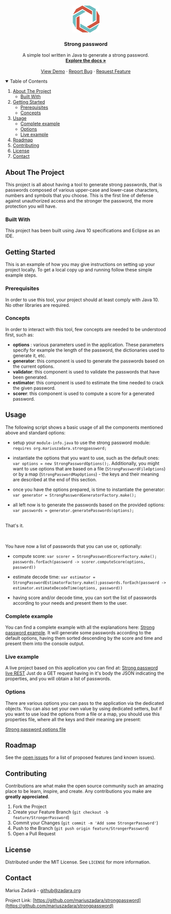 <br />
<p align="center">
  <a href="https://github.com/mariuszadara/strongpassword">
    <img src="logo.png" alt="Logo" width="85px" height="85px">
  </a>

  <h3 align="center">Strong password</h3>

  <p align="center">
    A simple tool written in Java to generate a strong password.
    <br />
    <a href="https://github.com/mariuszadara/strongpassword"><strong>Explore the docs »</strong></a>
    <br />
    <br />
    <a href="https://github.com/mariuszadara/strongpassword">View Demo</a>
    ·
    <a href="https://github.com/mariuszadara/strongpassword/issues">Report Bug</a>
    ·
    <a href="https://github.com/mariuszadara/strongpassword/issues">Request Feature</a>
  </p>
</p>



<details open="open">
  <summary>Table of Contents</summary>
  <ol>
    <li>
      <a href="#about-the-project">About The Project</a>
      <ul>
        <li><a href="#built-with">Built With</a></li>
      </ul>
    </li>
    <li>
      <a href="#getting-started">Getting Started</a>
      <ul>
        <li><a href="#prerequisites">Prerequisites</a></li>
        <li><a href="#concepts">Concepts</a></li>
      </ul>
    </li>
    <li>
  		<a href="#usage">Usage</a>
    	<ul>
        	<li><a href="#prerequisites">Complete example</a></li>
        	<li><a href="#concepts">Options</a></li>
			<li><a href="#liveexample">Live example</a></li>
      </ul>
    </li>
    <li><a href="#roadmap">Roadmap</a></li>
    <li><a href="#contributing">Contributing</a></li>
    <li><a href="#license">License</a></li>
    <li><a href="#contact">Contact</a></li>
  </ol>
</details>


## About The Project

This project is all about having a tool to generate strong passwords, that is passwords composed of various upper-case and lower-case characters, numbers and symbols that you choose.
This is the first line of defense against unauthorized access and the stronger the password, the more protection you will have. 



### Built With

This project has been built using Java 10 specifications and Eclipse as an IDE.



## Getting Started

This is an example of how you may give instructions on setting up your project locally.
To get a local copy up and running follow these simple example steps.


### Prerequisites

In order to use this tool, your project should at least comply with Java 10.
No other libraries are required.



### Concepts

In order to interact with this tool, few concepts are needed to be understood first, such as:

- **options** : various parameters used in the application. These parameters specify for example the length of the password, the dictionaries used to generate it, etc. 
- **generator**: this component is used to generate the passwords based on the current options.
- **validator**: this component is used to validate the passwords that have been generated.
- **estimator**: this component is used to estimate the time needed to crack the given password. 
- **scorer**: this component is used to compute a score for a generated password. 
 
 

## Usage

The following script shows a basic usage of all the components mentioned above and standard options:

- setup your `module-info.java` to use the strong password module: `requires org.mariuszadara.strongpassword;`

- instantiate the options that you want to use, such as the default ones: `var options = new StrongPasswordOptions();`. 
Additionally, you might want to use options that are based on a file (`StrongPasswordFileOptions`) or by a map (`StrongPasswordMapOptions`) - 
the keys and their meaning are described at the end of this section.

- once you have the options prepared, is time to instantiate the generator: `var generator = StrongPasswordGeneratorFactory.make();`

- all left now is to generate the passwords based on the provided options: `var passwords = generator.generatePasswords(options);`

<br/>
That's it. 

<br/><br/>
You have now a list of passwords that you can use or, optionally: 

- compute score: `var scorer = StrongPasswordScorerFactory.make(); passwords.forEach(password -> scorer.computeScore(options, password))`

- estimate decode time: `var estimator = StrongPasswordEstimatorFactory.make();passwords.forEach(password -> estimator.estimateDecodeTime(options, password))`

- having score and/or decode time, you can sort the list of passwords according to your needs and present them to the user. 



### Complete example

You can find a complete example with all the explanations here: [Strong password example](StrongPasswordExample.java).
It will generate some passwords according to the default options, having them sorted descending by the score and time and present them into the console output.
 


### Live example

A live project based on this application you can find at: [Strong password live REST](http://api.zadara.org/strongpassword/)
Just do a GET request having in it's body the JSON indicating the properties, and you will obtain a list of passwords.



### Options

There are various options you can pass to the application via the dedicated objects. You can also set your own value by using dedicated setters, 
but if you want to use load the options from a file or a map, you should use this properties file, where all the keys and their meaning are present:  

[Strong password options file](options.properties)



## Roadmap

See the [open issues](https://github.com/mariuszadara/strongpassword/issues) for a list of proposed features (and known issues).



## Contributing

Contributions are what make the open source community such an amazing place to be learn, inspire, and create. Any contributions you make are **greatly appreciated**.

1. Fork the Project
2. Create your Feature Branch (`git checkout -b feature/StrongerPassword`)
3. Commit your Changes (`git commit -m 'Add some StrongerPassword'`)
4. Push to the Branch (`git push origin feature/StrongerPassword`)
5. Open a Pull Request



## License

Distributed under the MIT License. See `LICENSE` for more information.



## Contact

Marius Zadar&atilde; - github@zadara.org

Project Link: [https://github.com/mariuszadara/strongpassword](https://github.com/mariuszadara/strongpassword)

